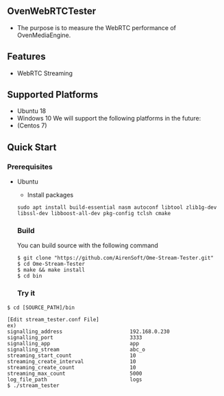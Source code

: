 ## OvenWebRTCTester
 - The purpose is to measure the WebRTC performance of OvenMediaEngine.

## Features
- WebRTC Streaming

## Supported Platforms
- Ubuntu 18
- Windows 10
We will support the following platforms in the future:
- (Centos 7)

## Quick Start
### Prerequisites
- Ubuntu
  - Install packages
  ```
  sudo apt install build-essential nasm autoconf libtool zlib1g-dev libssl-dev libboost-all-dev pkg-config tclsh cmake
  ```


  ### Build
  You can build source with the following command
  ```
  $ git clone "https://github.com/AirenSoft/Ome-Stream-Tester.git"
  $ cd Ome-Stream-Tester
  $ make && make install
  $ cd bin
  ```

  ### Try it
```
$ cd [SOURCE_PATH]/bin

[Edit stream_tester.conf File]
ex)
signalling_address                      192.168.0.230
signalling_port                         3333
signalling_app                          app
signalling_stream                       abc_o
streaming_start_count                   10
streaming_create_interval               10
streaming_create_count                  10
streaming_max_count                     5000
log_file_path                           logs
$ ./stream_tester
